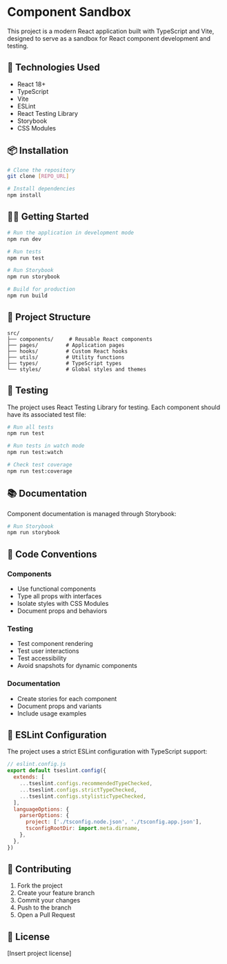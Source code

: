 # Component Sandbox

This project is a modern React application built with TypeScript and Vite, designed to serve as a sandbox for React component development and testing.

## 🚀 Technologies Used

- React 18+
- TypeScript
- Vite
- ESLint
- React Testing Library
- Storybook
- CSS Modules

## 📦 Installation

```bash
# Clone the repository
git clone [REPO_URL]

# Install dependencies
npm install
```

## 🏃‍♂️ Getting Started

```bash
# Run the application in development mode
npm run dev

# Run tests
npm run test

# Run Storybook
npm run storybook

# Build for production
npm run build
```

## 📁 Project Structure

```
src/
├── components/     # Reusable React components
├── pages/         # Application pages
├── hooks/         # Custom React hooks
├── utils/         # Utility functions
├── types/         # TypeScript types
└── styles/        # Global styles and themes
```

## 🧪 Testing

The project uses React Testing Library for testing. Each component should have its associated test file:

```bash
# Run all tests
npm run test

# Run tests in watch mode
npm run test:watch

# Check test coverage
npm run test:coverage
```

## 📚 Documentation

Component documentation is managed through Storybook:

```bash
# Run Storybook
npm run storybook
```

## 🎨 Code Conventions

### Components
- Use functional components
- Type all props with interfaces
- Isolate styles with CSS Modules
- Document props and behaviors

### Testing
- Test component rendering
- Test user interactions
- Test accessibility
- Avoid snapshots for dynamic components

### Documentation
- Create stories for each component
- Document props and variants
- Include usage examples

## 🔧 ESLint Configuration

The project uses a strict ESLint configuration with TypeScript support:

```js
// eslint.config.js
export default tseslint.config({
  extends: [
    ...tseslint.configs.recommendedTypeChecked,
    ...tseslint.configs.strictTypeChecked,
    ...tseslint.configs.stylisticTypeChecked,
  ],
  languageOptions: {
    parserOptions: {
      project: ['./tsconfig.node.json', './tsconfig.app.json'],
      tsconfigRootDir: import.meta.dirname,
    },
  },
})
```

## 🤝 Contributing

1. Fork the project
2. Create your feature branch
3. Commit your changes
4. Push to the branch
5. Open a Pull Request

## 📝 License

[Insert project license]
